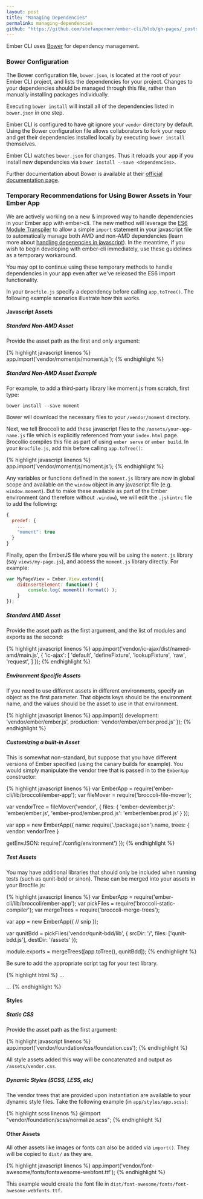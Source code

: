 ```yaml
---
layout: post
title: "Managing Dependencies"
permalink: managing-dependencies
github: "https://github.com/stefanpenner/ember-cli/blob/gh-pages/_posts/2013-04-08-managing-dependencies.md"
---
```


Ember CLI uses [Bower](http://bower.io/) for dependency management.

### Bower Configuration

The Bower configuration file, `bower.json`, is located at the root of your Ember
CLI project, and lists the dependencies for your project. Changes to your
dependencies should be managed through this file, rather than manually
installing packages individually.

Executing `bower install` will install all of the dependencies listed in
`bower.json` in one step.

Ember CLI is configured to have git ignore your `vendor` directory by default.
Using the Bower configuration file allows collaborators to fork your repo and get
their dependencies installed locally by executing `bower install` themselves.

Ember CLI watches `bower.json` for changes. Thus it reloads your app if you
install new dependencies via `bower install --save <dependencies>`.

Further documentation about Bower is available at their
[official documentation page](http://bower.io/).

### Temporary Recommendations for Using Bower Assets in Your Ember App
We are actively working on a new & improved way to handle dependencies in your Ember app with ember-cli.  The new method will leverage the [ES6 Module Transpiler](https://github.com/square/es6-module-transpiler) to allow a simple `import` statement in your javascript file to automatically manage both AMD and non-AMD dependencies (learn more about [handling depenencies in javascript](http://addyosmani.com/writing-modular-js/)).  In the meantime, if you wish to begin developing with ember-cli immediately, use these guidelines as a temporary workaround.

You may opt to continue using these temporary methods to handle dependencies in your app even after we've released the ES6 import functionality.

In your `Brocfile.js` specify a dependency before calling `app.toTree()`. The following example scenarios  illustrate how this works.

#### Javascript Assets

##### Standard Non-AMD Asset

Provide the asset path as the first and only argument:

{% highlight javascript linenos %}
app.import('vendor/momentjs/moment.js');
{% endhighlight %}

##### Standard Non-AMD Asset Example
For example, to add a third-party library like moment.js from scratch, first type:

```
bower install --save moment
```

Bower will download the necessary files to your `/vendor/moment` directory.  

Next, we tell Broccoli to add these javascript files to the `/assets/your-app-name.js` file which is explicitly referenced from your `index.html` page. Brocollio compiles this file as part of using `ember serve` or `ember build`.  In your `Brocfile.js`, add this before calling `app.toTree()`:

{% highlight javascript linenos %}
app.import('vendor/momentjs/moment.js');
{% endhighlight %}

Any variables or functions defined in the `moment.js` library are now in global scope and available on the `window` object in any javascript file (e.g. `window.moment`).  But to make these available as part of the Ember environment (and therefore without `.window`), we will edit the `.jshintrc` file to add the following:

```javascript
{
  predef: {
    ...
    "moment": true
  }
}
```

Finally, open the EmberJS file where you will be using the `moment.js` library (say `views/my-page.js`), and access the `moment.js` library directly.  For example:

```javascript
var MyPageView = Ember.View.extend({
    didInsertElement: function() {
        console.log( moment().format() );
    }
});
```

##### Standard AMD Asset

Provide the asset path as the first argument, and the list of modules and exports as the second:

{% highlight javascript linenos %}
app.import('vendor/ic-ajax/dist/named-amd/main.js', {
  'ic-ajax': [
    'default',
    'defineFixture',
    'lookupFixture',
    'raw',
    'request',
  ]
});
{% endhighlight %}

##### Environment Specific Assets

If you need to use different assets in different environments, specify an object as the first parameter. That objects keys should be the environment name, and the values should be the asset to use in that environment.

{% highlight javascript linenos %}
app.import({
  development: 'vendor/ember/ember.js',
  production:  'vendor/ember/ember.prod.js'
});
{% endhighlight %}

##### Customizing a built-in Asset

This is somewhat non-standard, but suppose that you have different versions of Ember specified (using the canary builds for example).  You would simply manipulate the vendor tree that is passed in to the `EmberApp` constructor:

{% highlight javascript linenos %}
var EmberApp  = require('ember-cli/lib/broccoli/ember-app');
var fileMover = require('broccoli-file-mover');

var vendorTree = fileMover('vendor', {
  files: {
    'ember-dev/ember.js': 'ember/ember.js',
    'ember-prod/ember.prod.js': 'ember/ember.prod.js'
  }
});

var app = new EmberApp({
  name: require('./package.json').name,
  trees: {
    vendor: vendorTree
  }

  getEnvJSON: require('./config/environment')
});
{% endhighlight %}

##### Test Assets

You may have additional libraries that should only be included when running tests (such as qunit-bdd or sinon). These can be merged into your assets in your Brocfile.js:

{% highlight javascript linenos %}
var EmberApp = require('ember-cli/lib/broccoli/ember-app');
var pickFiles = require('broccoli-static-compiler');
var mergeTrees = require('broccoli-merge-trees');

var app = new EmberApp({
// snip
});

var qunitBdd = pickFiles('vendor/qunit-bdd/lib', {
    srcDir: '/',
    files: ['qunit-bdd.js'],
    destDir: '/assets'
});

module.exports = mergeTrees([app.toTree(), qunitBdd]);
{% endhighlight %}

Be sure to add the appropriate script tag for your test library.

{% highlight html %}
...
<script src="assets/qunit.js"></script>
<script src="assets/qunit-bdd.js"></script>
...
{% endhighlight %}

#### Styles

##### Static CSS

Provide the asset path as the first argument:

{% highlight javascript linenos %}
app.import('vendor/foundation/css/foundation.css');
{% endhighlight %}

All style assets added this way will be concatenated and output as `/assets/vendor.css`.

##### Dynamic Styles (SCSS, LESS, etc)

The vendor trees that are provided upon instantiation are available to your dynamic style files.  Take the following example (in `app/styles/app.scss`):

{% highlight scss linenos %}
@import "vendor/foundation/scss/normalize.scss";
{% endhighlight %}

#### Other Assets

All other assets like images or fonts can also be added via `import()`. They
will be copied to `dist/` as they are.

{% highlight javascript linenos %}
app.import('vendor/font-awesome/fonts/fontawesome-webfont.ttf');
{% endhighlight %}

This example would create the font file in `dist/font-awesome/fonts/font-awesome-webfonts.ttf`.
